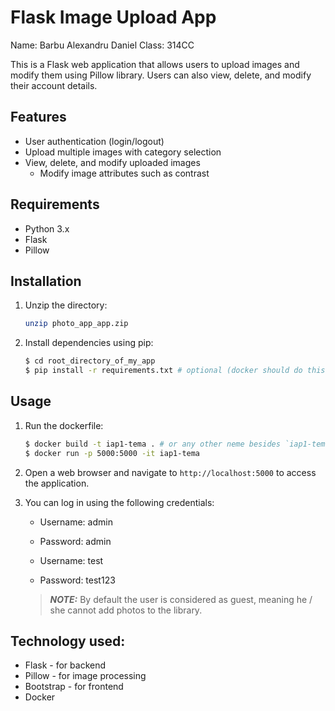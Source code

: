 # Flask Image Upload App

Name: Barbu Alexandru Daniel
Class: 314CC

This is a Flask web application that allows users to upload images and modify them using Pillow library.
Users can also view, delete, and modify their account details.

## Features

- User authentication (login/logout)
- Upload multiple images with category selection
- View, delete, and modify uploaded images
    - Modify image attributes such as contrast

## Requirements

- Python 3.x
- Flask
- Pillow

## Installation

1. Unzip the directory:

    ```bash
    unzip photo_app_app.zip
    ```
2. Install dependencies using pip:
    ```bash
    $ cd root_directory_of_my_app
    $ pip install -r requirements.txt # optional (docker should do this by default like the big boy he is)
    ```
## Usage

1. Run the dockerfile:
    ```bash
    $ docker build -t iap1-tema . # or any other neme besides `iap1-tema`
    $ docker run -p 5000:5000 -it iap1-tema
    ```
2. Open a web browser and navigate to `http://localhost:5000` to access the application.

3. You can log in using the following credentials:

    - Username: admin
    - Password: admin
    
    - Username: test
    - Password: test123
    
    >_**NOTE:**_ By default the user is considered as guest, meaning he / she cannot add photos to the library.

## Technology used:

- Flask - for backend
- Pillow - for image processing
- Bootstrap - for frontend
- Docker